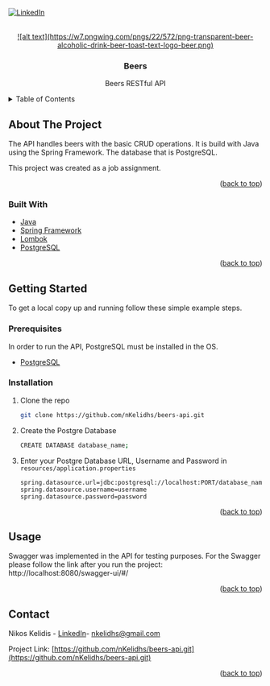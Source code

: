 [![LinkedIn][linkedin-shield]][linkedin-url]



<!-- PROJECT LOGO -->
<br />
<div align="center">
  <a href="https://github.com/nKelidhs/beers-api">
    ![alt text](https://w7.pngwing.com/pngs/22/572/png-transparent-beer-alcoholic-drink-beer-toast-text-logo-beer.png)
  </a>

<h3 align="center">Beers</h3>

  <p align="center">
    Beers RESTful API
  </p>
</div>



<!-- TABLE OF CONTENTS -->
<details>
  <summary>Table of Contents</summary>
  <ol>
    <li>
      <a href="#about-the-project">About The Project</a>
      <ul>
        <li><a href="#built-with">Built With</a></li>
      </ul>
    </li>
    <li>
      <a href="#getting-started">Getting Started</a>
      <ul>
        <li><a href="#prerequisites">Prerequisites</a></li>
        <li><a href="#installation">Installation</a></li>
      </ul>
    </li>
    <li><a href="#usage">Usage</a></li>
    <li><a href="#contact">Contact</a></li>
  </ol>
</details>



<!-- ABOUT THE PROJECT -->
## About The Project

The API handles beers with the basic CRUD operations. It is build with Java using the Spring Framework. The database that is PostgreSQL.

This project was created as a job assignment.

<p align="right">(<a href="#top">back to top</a>)</p>



### Built With

* [Java](https://www.java.com/en/)
* [Spring Framework](https://spring.io/)
* [Lombok](https://projectlombok.org/)
* [PostgreSQL](https://www.postgresql.org/)

<p align="right">(<a href="#top">back to top</a>)</p>



<!-- GETTING STARTED -->
## Getting Started

To get a local copy up and running follow these simple example steps.

### Prerequisites

In order to run the API, PostgreSQL must be installed in the OS.

* [PostgreSQL](https://www.postgresql.org/download/)

### Installation

1. Clone the repo
   ```sh
   git clone https://github.com/nKelidhs/beers-api.git
   ```
2. Create the Postgre Database
   ```bash
   CREATE DATABASE database_name;
   ```
3. Enter your Postgre Database URL, Username and Password in `resources/application.properties`
   ```
   spring.datasource.url=jdbc:postgresql://localhost:PORT/database_name
   spring.datasource.username=username
   spring.datasource.password=password
   ```

<p align="right">(<a href="#top">back to top</a>)</p>



<!-- USAGE EXAMPLES -->
## Usage

Swagger was implemented in the API for testing purposes. For the Swagger please follow the link after you run the project: http://localhost:8080/swagger-ui/#/

<p align="right">(<a href="#top">back to top</a>)</p>



<!-- CONTACT -->
## Contact

Nikos Kelidis - [LinkedIn](https://www.linkedin.com/in/nkelidis1)- nkelidhs@gmail.com

Project Link: [https://github.com/nKelidhs/beers-api.git](https://github.com/nKelidhs/beers-api.git)

<p align="right">(<a href="#top">back to top</a>)</p>




<!-- MARKDOWN LINKS & IMAGES -->
<!-- https://www.markdownguide.org/basic-syntax/#reference-style-links -->
[linkedin-shield]: https://img.shields.io/badge/-LinkedIn-black.svg?style=for-the-badge&logo=linkedin&colorB=555
[linkedin-url]: https://www.linkedin.com/in/nkelidis1
[product-screenshot]: beer-logo.png
